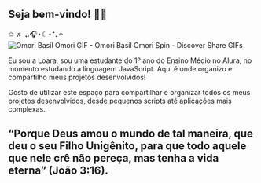 ## Seja bem-vindo! 🧑‍💻
✩ ♬ ₊.🎧⋆☾⋆⁺₊✧
![Omori Basil Omori GIF - Omori Basil Omori Spin - Discover   Share GIFs](https://github.com/user-attachments/assets/221fa163-22ca-477b-a6f9-37df7eb3dac9)

Eu sou a Loara, sou uma estudante do 1º ano do Ensino Médio no Alura, no momento estudando a linguagem JavaScript. Aqui é onde organizo e compartilho meus projetos desenvolvidos!

Gosto de utilizar este espaço para compartilhar e organizar todos os meus projetos desenvolvidos, desde pequenos scripts até aplicações mais complexas.

## “Porque Deus amou o mundo de tal maneira, que deu o seu Filho Unigênito, para que todo aquele que nele crê não pereça, mas tenha a vida eterna” (João 3:16).
